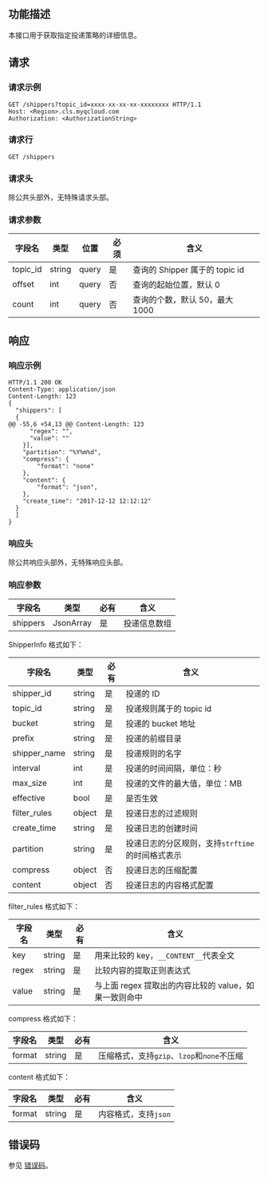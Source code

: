 ## 功能描述
 
 本接口用于获取指定投递策略的详细信息。
 
 ## 请求
 
 ### 请求示例
 
 ```
 GET /shippers?topic_id=xxxx-xx-xx-xx-xxxxxxxx HTTP/1.1
 Host: <Region>.cls.myqcloud.com
 Authorization: <AuthorizationString>
 
 ```
 
 ### 请求行
 
 ```
 GET /shippers
 ```
 ### 请求头
 
 除公共头部外，无特殊请求头部。
 
 ### 请求参数
 
 | 字段名        |  类型  |  位置  | 必须 |      含义                  |
 |--------------|--------|-------|---------|---------------------------|
 | topic_id     | string | query | 是      |查询的 Shipper 属于的 topic id |
 | offset         | int     | query | 否      |查询的起始位置，默认 0 |
 | count          | int     | query | 否      |查询的个数，默认 50，最大 1000 |
 
 ## 响应
 
 ### 响应示例
 
 ```
 HTTP/1.1 200 OK
 Content-Type: application/json
 Content-Length: 123
 {
   "shippers": [
   {
 @@ -55,6 +54,13 @@ Content-Length: 123
       "regex": "",
       "value": ""
     }],
     "partition": "%Y%m%d",
     "compress": {
         "format": "none"
     },
     "content": {
         "format": "json",
     },
     "create_time": "2017-12-12 12:12:12"
   }
   ]
 }
 ```
 
 ### 响应头
 
 除公共响应头部外，无特殊响应头部。
 
 ### 响应参数

 |  字段名      |  类型     | 必有 |        含义                    |
 |-------------|-----------|---------|-------------------------------|
 | shippers    | JsonArray | 是      | 投递信息数组                    |

 ShipperInfo 格式如下：  
 
 | 字段名       | 类型   | 必有 | 含义                                             |
 | ------------ | ------ | ---- | ------------------------------------------------ |
 | shipper_id   | string | 是   | 投递的 ID                                        |
 | topic_id     | string | 是   | 投递规则属于的 topic id                          |
 | bucket       | string | 是   | 投递的 bucket 地址                               |
 | prefix       | string | 是   | 投递的前缀目录                                   |
 | shipper_name | string | 是   | 投递规则的名字                                   |
 | interval     | int    | 是   | 投递的时间间隔，单位：秒                         |
 | max_size     | int    | 是   | 投递的文件的最大值，单位：MB                     |
 | effective    | bool   | 是   | 是否生效                                         |
 | filter_rules | object | 是   | 投递日志的过滤规则                               |
 | create_time  | string | 是   | 投递日志的创建时间                               |
 | partition    | string | 是   | 投递日志的分区规则，支持`strftime`的时间格式表示 |
 | compress     | object | 否   | 投递日志的压缩配置                               |
 | content      | object | 否   | 投递日志的内容格式配置                           |

 filter_rules 格式如下：

 | 字段名 | 类型   | 必有 | 含义                                                  |
 | ------ | ------ | ---- | ----------------------------------------------------- |
 | key    | string | 是   | 用来比较的 key，`__CONTENT__`代表全文                 |
 | regex  | string | 是   | 比较内容的提取正则表达式                              |
 | value  | string | 是   | 与上面 regex 提取出的内容比较的 value，如果一致则命中 |

 compress 格式如下：

 | 字段名 | 类型   | 必有 | 含义                                       |
 | ------ | ------ | ---- | ------------------------------------------ |
 | format | string | 是   | 压缩格式，支持`gzip`、`lzop`和`none`不压缩 |

 content 格式如下：

 | 字段名 | 类型   | 必有 | 含义                 |
 | ------ | ------ | ---- | -------------------- |
 | format | string | 是   | 内容格式，支持`json` |

 ## 错误码

 参见 [错误码](https://cloud.tencent.com/document/product/614/12402)。
